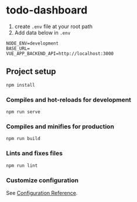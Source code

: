 # todo-dashboard


1. create `.env` file at your root path
2. Add data below in `.env`

```
NODE_ENV=development
BASE_URL=
VUE_APP_BACKEND_API=http://localhost:3000
```

## Project setup
```
npm install
```

### Compiles and hot-reloads for development
```
npm run serve
```

### Compiles and minifies for production
```
npm run build
```

### Lints and fixes files
```
npm run lint
```

### Customize configuration
See [Configuration Reference](https://cli.vuejs.org/config/).
